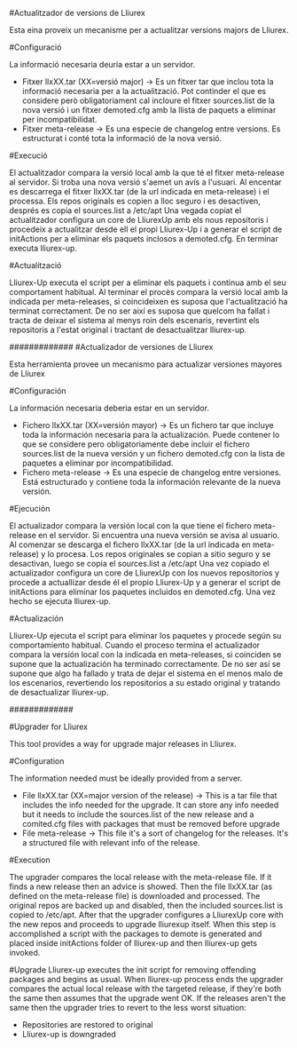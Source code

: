 #Actualitzador de versions de Lliurex

Esta eina proveix un mecanisme per a actualitzar versions majors de Lliurex.

#Configuració

La informació necesaria deuría estar a un servidor.

* Fitxer llxXX.tar (XX=versió major) -> Es un fitxer tar que inclou tota la informació necesaria per a la actualització. Pot continder el que es considere però obligatoriament cal incloure el fitxer sources.list de la nova versió i un fitxer demoted.cfg amb la llista de paquets a eliminar per incompatibilidat.
* Fitxer meta-release -> Es una especie de changelog entre versions. Es estructurat i conté tota la informació de la nova versió.

#Execució

El actualitzador compara la versió local amb la que té el fitxer meta-release al servidor. Si troba una nova versió s'aemet un avís a l'usuari.
Al encentar es descarrega el fitxer llxXX.tar (de la url indicada en meta-release) i el processa. Els repos originals es copien a lloc seguro i es desactiven, després es copia el sources.list a /etc/apt
Una vegada copiat el actualitzador configura un core de LliurexUp amb els nous repositoris i procedeix a actualitzar desde ell el propi Lliurex-Up i a generar el script de initActions per a eliminar els paquets inclosos a demoted.cfg. En terminar executa lliurex-up.

#Actualització

Lliurex-Up  executa el script per a eliminar els paquets i continua amb el seu comportament habitual. Al terminar el procès compara la versió local amb la indicada per meta-releases, si coincideixen es suposa que l'actualització ha terminat correctament.
De no ser així es suposa que quelcom ha fallat i tracta de deixar el sistema al menys roin dels escenaris, revertint els repositoris a l'estat original i tractant de desactualitzar lliurex-up.

#############
#Actualizador de versiones de Lliurex

Esta herramienta provee un mecanismo para actualizar versiones mayores de Lliurex

#Configuración

La información necesaria deberia estar en un servidor.

* Fichero llxXX.tar (XX=versión mayor) -> Es un fichero tar que incluye toda la información necesaria para la actualización. Puede contener lo que se considere pero obligatoriamente debe incluir el fichero sources.list de la nueva versión y un fichero demoted.cfg con la lista de paquetes a eliminar por incompatibilidad.
* Fichero meta-release -> Es una especie de changelog entre versiones. Está estructurado y contiene toda la información relevante de la nueva versión.

#Ejecución

El actualizador compara la versión local con la que tiene el fichero meta-release en el servidor. Si encuentra una nueva versión se avisa al usuario.
Al comenzar se descarga el fichero llxXX.tar (de la url indicada en meta-release) y lo procesa. Los repos originales se copian a sitio seguro y se desactivan, luego se copia el sources.list a /etc/apt
Una vez copiado el actualizador configura un core de LliurexUp con los nuevos repositorios y procede a actuallizar desde él el propio Lliurex-Up y a generar el script de initActions para eliminar los paquetes incluidos en demoted.cfg. Una vez hecho se ejecuta lliurex-up.

#Actualización

Lliurex-Up  ejecuta el script para eliminar los paquetes y procede según su comportamiento habitual. Cuando el proceso termina el actualizador compara la versión local con la indicada en meta-releases, si coinciden se supone que la actualización ha terminado correctamente.
De no ser así se supone que algo ha fallado y trata de dejar el sistema en el menos malo de los escenarios, revertiendo los repositorios a su estado original y tratando de desactualizar lliurex-up.

#############

#Upgrader for Lliurex

This tool provides a way for upgrade major releases in Lliurex. 

#Configuration

The information needed must be ideally provided from a server.

* File llxXX.tar (XX=major version of the release) -> This is a tar file that includes the info needed for the upgrade. It can store any info needed but it needs to include the sources.list of the new release and a comited.cfg files with packages that must be removed before upgrade
* File meta-release -> This file it's a sort of changelog for the releases. It's a structured file with relevant info of the release. 

#Execution

The upgrader compares the local release with the meta-release file. If it finds a new release then an advice is showed.
Then the file llxXX.tar (as defined on the meta-release file) is downloaded and processed. The original repos are backed up and disabled, then the included sources.list is copied to /etc/apt.
After that the upgrader configures a LliurexUp core with the new repos and proceeds to upgrade lliurexup itself. When this step is accomplished a script with the packages to demote is generated and placed inside initActions folder of lliurex-up and then lliurex-up gets invoked.

#Upgrade
Lliurex-up executes the init script for removing offending packages and begins as usual.
When lliurex-up process ends the upgrader compares the actual local release with the targeted release, if they're both the same then assumes that the upgrade went OK.
If the releases aren't the same then the upgrader tries to revert to the less worst situation:
 - Repositories are restored to original
 - Lliurex-up is downgraded

